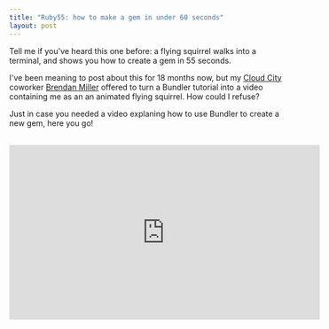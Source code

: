 ```yaml
---
title: "Ruby55: how to make a gem in under 60 seconds"
layout: post
---
```


Tell me if you've heard this one before: a flying squirrel walks into a terminal, and shows you how to create a gem in 55 seconds.

I've been meaning to post about this for 18 months now, but my [Cloud City](https://cloudcity.io) coworker [Brendan Miller](https://twitter.com/brendanpgh) offered to turn a Bundler tutorial into a video containing me as an an animated flying squirrel. How could I refuse?

Just in case you needed a video explaning how to use Bundler to create a new gem, here you go!

<br>

<iframe width="560" height="315" src="https://www.youtube-nocookie.com/embed/NNBiwZ1Cbso" title="YouTube video player" frameborder="0" allow="accelerometer; autoplay; clipboard-write; encrypted-media; gyroscope; picture-in-picture" allowfullscreen></iframe>
